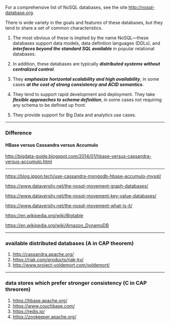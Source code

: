 For a comprehensive list of NoSQL databases, see the site http://nosql-database.org.

There is wide variety in the goals and features of these databases, but they tend to share a set of common characteristics. 

1) The most obvious of these is implied by the name NoSQL—these databases support data models, data definition languages (DDLs), and ***interfaces beyond the standard SQL available*** in popular relational databases. 

2) In addition, these databases are typically ***distributed systems without centralized control***. 

3) They ***emphasize horizontal scalability and high availability***, in some cases ***at the cost of strong consistency and ACID semantics***. 

4) They tend to support rapid development and deployment. They take ***flexible approaches to schema definition***, in some cases not requiring any schema to be defined up front. 

5) They provide support for Big Data and analytics use cases.

-------------------------------------------------------------------------------------------------------------------------

### Difference

#### HBase versus Cassandra versus Accumulo

http://bigdata-guide.blogspot.com/2014/01/hbase-versus-cassandra-versus-accumulo.html



---------------------------------------------------------------------------------------------------------------------

https://blog.ippon.tech/use-cassandra-mongodb-hbase-accumulo-mysql/

https://www.dataversity.net/the-nosql-movement-graph-databases/

https://www.dataversity.net/the-nosql-movement-key-value-databases/

https://www.dataversity.net/the-nosql-movement-what-is-it/

https://en.wikipedia.org/wiki/Bigtable

https://en.wikipedia.org/wiki/Amazon_DynamoDB

----------------------------------------------------------------------------------------------------------------------

### available distributed databases  (A in CAP theorem)
1) http://cassandra.apache.org/
2) https://riak.com/products/riak-kv/
3) http://www.project-voldemort.com/voldemort/


-----------------------------------------------------------------------------------------------------------------------

### data stores which prefer stronger consistency (C in CAP threorem)
1) https://hbase.apache.org/
2) https://www.couchbase.com/
3) https://redis.io/
4) https://zookeeper.apache.org/


